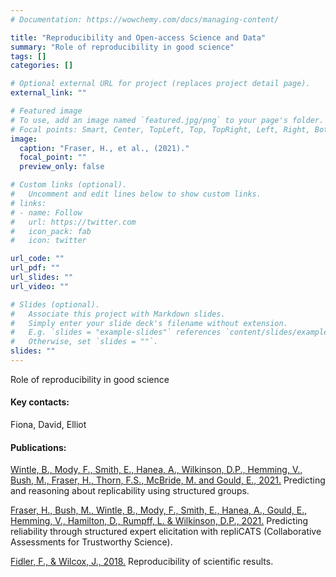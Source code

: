 ```yaml
---
# Documentation: https://wowchemy.com/docs/managing-content/

title: "Reproducibility and Open-access Science and Data"
summary: "Role of reproducibility in good science"
tags: []
categories: []

# Optional external URL for project (replaces project detail page).
external_link: ""

# Featured image
# To use, add an image named `featured.jpg/png` to your page's folder.
# Focal points: Smart, Center, TopLeft, Top, TopRight, Left, Right, BottomLeft, Bottom, BottomRight.
image:
  caption: "Fraser, H., et al., (2021)."
  focal_point: ""
  preview_only: false

# Custom links (optional).
#   Uncomment and edit lines below to show custom links.
# links:
# - name: Follow
#   url: https://twitter.com
#   icon_pack: fab
#   icon: twitter

url_code: ""
url_pdf: ""
url_slides: ""
url_video: ""

# Slides (optional).
#   Associate this project with Markdown slides.
#   Simply enter your slide deck's filename without extension.
#   E.g. `slides = "example-slides"` references `content/slides/example-slides.md`.
#   Otherwise, set `slides = ""`.
slides: ""
---
```


Role of reproducibility in good science


#### Key contacts:
Fiona, David, Elliot

#### Publications:
[Wintle, B., Mody, F., Smith, E., Hanea, A., Wilkinson, D.P., Hemming, V., Bush, M., Fraser, H., Thorn, F.S., McBride, M. and Gould, E., 2021.](https://osf.io/preprints/metaarxiv/vtpmb/) Predicting and reasoning about replicability using structured groups.

[Fraser, H., Bush, M., Wintle, B., Mody, F., Smith, E., Hanea, A., Gould, E., Hemming, V., Hamilton, D., Rumpff, L. & Wilkinson, D.P., 2021.](https://osf.io/preprints/metaarxiv/2pczv/) Predicting reliability through structured expert elicitation with repliCATS (Collaborative Assessments for Trustworthy Science).

[Fidler, F., & Wilcox, J., 2018.](www.google.com) Reproducibility of scientific results.

